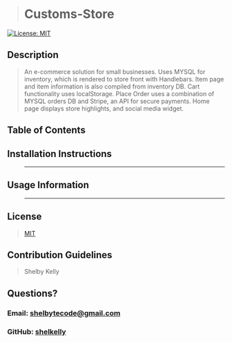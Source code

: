 
># Customs-Store
[![License: MIT](https://img.shields.io/badge/License-MIT-yellow.svg)](https://opensource.org/licenses/MIT)

## Description
>An e-commerce solution for small businesses. Uses MYSQL for inventory, which is rendered to store front with Handlebars. Item page and item information is also compiled from inventory DB. Cart functionality uses localStorage. Place Order uses a combination of MYSQL orders DB and Stripe, an API for secure payments. Home page displays store highlights, and social media widget.

## Table of Contents
>

## Installation Instructions
>---

## Usage Information
>---

## License
>[MIT](https://opensource.org/licenses/MIT)

## Contribution Guidelines
>Shelby Kelly

## Questions?
### Email: shelbytecode@gmail.com
### GitHub: [shelkelly](github.com/shelkelly)
